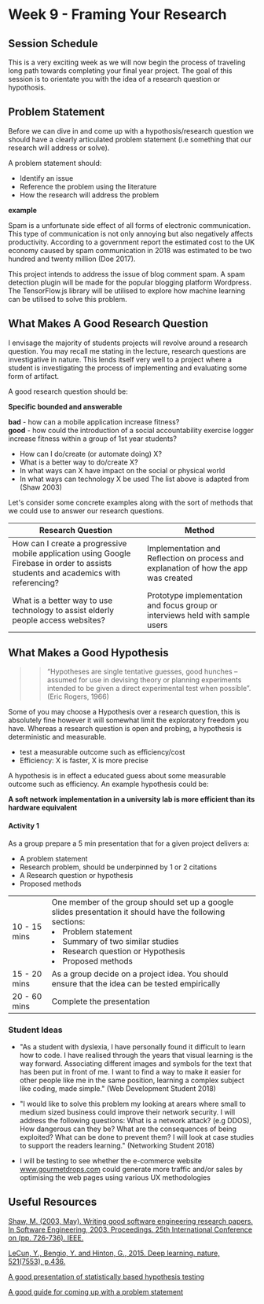 # Week 9  -  Framing Your Research  

## Session Schedule 	


This is a very exciting week as we will now begin the process of traveling long path towards completing your final year project. The goal of this session is to orientate you with the idea of a research question or hypothosis. 


## Problem Statement

Before we can dive in and come up with a hypothosis/research question we should have a clearly articulated problem statement (i.e something that our research will address or solve).

A problem statement should:

- Identify an issue 
- Reference the problem using the literature 
- How the research will address the problem 

**example**  

Spam is a unfortunate side effect of all forms of electronic communication. This type of communication is not only annoying but also negatively affects  productivity. According to a government report the estimated cost to the UK economy caused by spam communication in 2018 was estimated to be two hundred and twenty million (Doe 2017). 


This project intends to address the issue of blog comment spam. A spam detection plugin will be made for the popular blogging platform Wordpress. The TensorFlow.js library will be utilised to explore how machine learning can be utilised to solve this problem.


## What Makes A Good Research Question 

I envisage the majority of students projects will revolve around a research question. You may recall me stating in the lecture, research questions are investigative in nature. This lends itself very well to a project where a student is investigating the process of implementing and evaluating some form of artifact. 

A good research question should be: 

**Specific bounded and answerable**

**bad** - how can a mobile application increase fitness?  
**good** - how could the introduction of a social accountability exercise logger increase fitness within a group of 1st year students?  
 

- How can I do/create (or automate doing) X?
- What is a better way to do/create X? 
- In what ways can X have impact on the  social or physical world
- In what ways can technology X be used 
The list above is adapted from (Shaw 2003)


Let's consider some concrete examples along with the sort of methods that we could use to answer our research questions. 

|  Research Question        |      Method          |
|---------------------------|----------------------|
| How can I create a progressive mobile application using Google Firebase in order to assists students and academics with referencing?     | Implementation and   Reflection on process and explanation of how the app was created |   
| What is a better way to use technology to assist elderly people access websites? |  Prototype implementation and focus group or interviews held with sample users   |                                 


## What Makes a Good Hypothesis


>> “Hypotheses are single tentative guesses, good hunches – assumed for use in
   devising theory or planning experiments intended to be given a direct
   experimental test when possible”. (Eric Rogers, 1966)

Some of you may choose a Hypothesis over a research question, this is absolutely fine however it will somewhat limit the exploratory freedom you have.  Whereas a research question is open and probing, a hypothesis is deterministic and measurable. 


- test a measurable outcome such as  efficiency/cost  
- Efficiency: X is faster, X is more precise    


A hypothesis is in effect a educated guess about some measurable outcome such as efficiency. An example hypothesis could be:

**A soft network  implementation in a university lab is more efficient than its hardware equivalent**


#### Activity 1 



As a group prepare a 5 min presentation that for a given project delivers a:

-  A problem statement 
-  Research problem, should be underpinned by 1 or 2 citations 
-  A Research question or hypothesis 
-  Proposed methods 

|         |             |
|---------|-------------|
| 10 - 15 mins        |    One member of the group should set up a google slides presentation it should have the following sections: <li> Problem statement  </li> <li> Summary of two similar studies </li>  <li>  Research question or Hypothesis </li> <li> Proposed methods  </li> |
|  15 - 20 mins                    |      As a group decide on a project idea. You should ensure that the idea can be tested empirically| 
|  20 - 60 mins                  |         Complete the presentation     |



### Student Ideas 


- "As a student with dyslexia, I have personally found it difficult to learn how to code. I have realised through the years that visual learning is the way forward. Associating different images and symbols for the text that has been put in front of me. I want to find a way to make it easier for other people like me in the same position, learning a complex subject like coding, made simple." (Web Development Student 2018) 

- "I would like to solve this problem my looking at arears where small to medium sized business could improve their network security. I will address the following questions: What is a network attack? (e.g DDOS), How dangerous can they be? What are the consequences of being exploited? What can be done to prevent them? I will look at case studies to support the readers learning." (Networking Student 2018)

- I will be testing to see whether the e-commerce website www.gourmetdrops.com could generate more traffic and/or sales by optimising the web pages using various UX methodologies



## Useful Resources 

[Shaw, M. (2003, May). Writing good software engineering research papers. In Software Engineering, 2003. Proceedings. 25th International Conference on (pp. 726-736). IEEE.](http://www.cis.famu.edu/~cen5055joe/Administrative/HowToWrite_ResearchPaper.pdf)


[LeCun, Y., Bengio, Y. and Hinton, G., 2015. Deep learning. nature, 521(7553), p.436.](https://creativecoding.soe.ucsc.edu/courses/cs523/slides/week3/DeepLearning_LeCun.pdf)


[A good presentation of statistically based hypothesis testing ](http://www.sci.utah.edu/~arpaiva/classes/UT_ece3530/hypothesis_testing.pdf)


[A good guide for coming up with a problem statement](https://education.nova.edu/Resources/uploads/app/35/files/arc_doc/from_problem_statement_to_research_questions.pdf)


